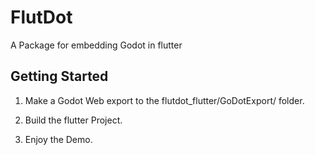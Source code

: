 # FlutDot

A Package for embedding Godot in flutter

## Getting Started

1. Make a Godot Web export to the flutdot_flutter/GoDotExport/ folder.

2. Build the flutter Project.

3. Enjoy the Demo.
